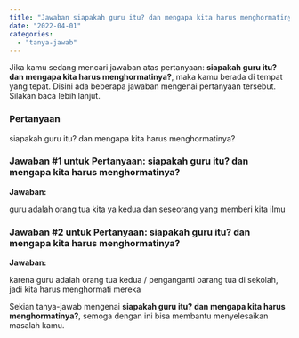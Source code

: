 ```yaml
---
title: "Jawaban siapakah guru itu? dan mengapa kita harus menghormatinya?​"
date: "2022-04-01"
categories: 
  - "tanya-jawab"
---
```


Jika kamu sedang mencari jawaban atas pertanyaan: **siapakah guru itu? dan mengapa kita harus menghormatinya?​**, maka kamu berada di tempat yang tepat. Disini ada beberapa jawaban mengenai pertanyaan tersebut. Silakan baca lebih lanjut.

### Pertanyaan

siapakah guru itu? dan mengapa kita harus menghormatinya?​

### Jawaban #1 untuk Pertanyaan: siapakah guru itu? dan mengapa kita harus menghormatinya?​

**Jawaban:**

guru adalah orang tua kita ya kedua dan seseorang yang memberi kita ilmu

### Jawaban #2 untuk Pertanyaan: siapakah guru itu? dan mengapa kita harus menghormatinya?​

**Jawaban:**

karena guru adalah orang tua kedua / penganganti oarang tua di sekolah, jadi kita harus menghormati mereka

Sekian tanya-jawab mengenai **siapakah guru itu? dan mengapa kita harus menghormatinya?​**, semoga dengan ini bisa membantu menyelesaikan masalah kamu.
